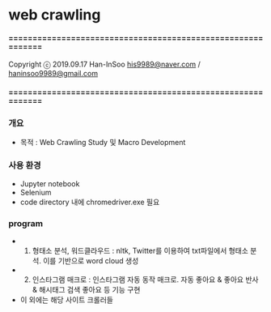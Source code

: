 # web crawling

#### ============================================================
Copyright ⓒ 2019.09.17 Han-InSoo
his9989@naver.com / haninsoo9989@gmail.com
#### ============================================================

### 개요
* 목적 : Web Crawling Study 및 Macro Development

### 사용 환경
* Jupyter notebook
* Selenium
* code directory 내에 chromedriver.exe 필요

### program
* 1) 형태소 분석, 워드클라우드 : nltk, Twitter를 이용하여 txt파일에서 형태소 분석. 이를 기반으로 word cloud 생성
* 2) 인스타그램 매크로 : 인스타그램 자동 동작 매크로. 자동 좋아요 & 좋아요 반사 & 해시태그 검색 좋아요 등 기능 구현
* 이 외에는 해당 사이트 크롤러들
